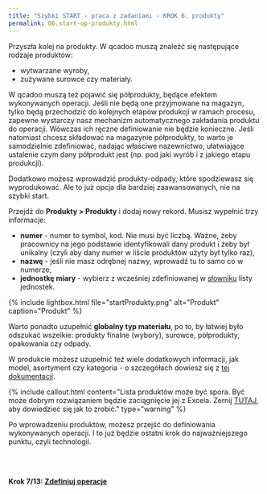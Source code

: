 ```yaml
---
title: "Szybki START - praca z zadaniami - KROK 6. produkty"
permalink: 06.start-op-produkty.html 
---
```


Przyszła kolej na produkty. W qcadoo muszą znaleźć się następujące rodzaje produktów:
- wytwarzane wyroby,
- zużywane surowce czy materiały.

W qcadoo muszą też pojawić się półprodukty, będące efektem wykonywanych operacji. Jeśli nie będą one przyjmowane na magazyn, tylko będą przechodzić do kolejnych etapów produkcji w ramach procesu, zapewne wystarczy nasz mechanizm automatycznego zakładania produktu do operacji. Wówczas ich ręczne definiowanie nie będzie konieczne. Jeśli natomiast chcesz składować na magazynie półprodukty, to warto je samodzielnie zdefiniować, nadając właściwe nazewnictwo, ułatwiające ustalenie czym dany półprodukt jest (np. pod jaki wyrób i z jakiego etapu produkcji).

Dodatkowo możesz wprowadzić produkty-odpady, które spodziewasz się wyprodukować. Ale to już opcja dla bardziej zaawansowanych, nie na szybki start.

Przejdź do **Produkty > Produkty** i dodaj nowy rekord. Musisz wypełnić trzy informacje: 
- **numer** - numer to symbol, kod. Nie musi być liczbą. Ważne, żeby pracownicy na jego podstawie identyfikowali dany produkt i żeby był unikalny (czyli aby dany numer w liście produktów użyty był tylko raz),
- **nazwę** - jeśli nie masz odrębnej nazwy, wprowadź tu to samo co w numerze,
- **jednostkę miary** - wybierz z wcześniej zdefiniowanej w [słowniku](\slowniki) listy jednostek.

{% include lightbox.html file="startProdukty.png" alt="Produkt" caption="Produkt" %}

Warto ponadto uzupełnić **globalny typ materiału**, po to, by łatwiej było odszukać wszelkie: produkty finalne (wybory), surowce, półprodukty, opakowania czy odpady.

W produkcie możesz uzupełnić też wiele dodatkowych informacji, jak model, asortyment czy kategoria - o szczegółach dowiesz się z [tej dokumentacji](/produkty).

{% include callout.html content="Lista produktów może być spora. Być może dobrym rozwiązaniem będzie zaciągnięcie jej z Excela. Zernij [TUTAJ](/produkty.html#jak-zaimportować-produkty-z-excela), aby dowiedzieć się jak to zrobić." type="warning" %}

Po wprowadzeniu produktów, możesz przejść do definiowania wykonywanych operacji. I to już będzie ostatni krok do najważniejszego punktu, czyli technologii.


<br/>
<br/>

**Krok 7/13: [Zdefiniuj operacje](/07.start-op-operacje)**